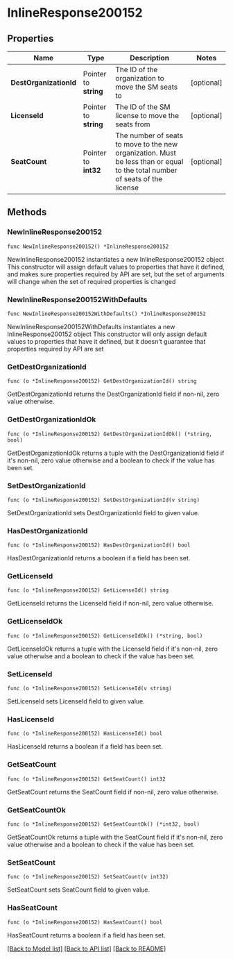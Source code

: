 # InlineResponse200152

## Properties

Name | Type | Description | Notes
------------ | ------------- | ------------- | -------------
**DestOrganizationId** | Pointer to **string** | The ID of the organization to move the SM seats to | [optional] 
**LicenseId** | Pointer to **string** | The ID of the SM license to move the seats from | [optional] 
**SeatCount** | Pointer to **int32** | The number of seats to move to the new organization. Must be less than or equal to the total number of seats of the license | [optional] 

## Methods

### NewInlineResponse200152

`func NewInlineResponse200152() *InlineResponse200152`

NewInlineResponse200152 instantiates a new InlineResponse200152 object
This constructor will assign default values to properties that have it defined,
and makes sure properties required by API are set, but the set of arguments
will change when the set of required properties is changed

### NewInlineResponse200152WithDefaults

`func NewInlineResponse200152WithDefaults() *InlineResponse200152`

NewInlineResponse200152WithDefaults instantiates a new InlineResponse200152 object
This constructor will only assign default values to properties that have it defined,
but it doesn't guarantee that properties required by API are set

### GetDestOrganizationId

`func (o *InlineResponse200152) GetDestOrganizationId() string`

GetDestOrganizationId returns the DestOrganizationId field if non-nil, zero value otherwise.

### GetDestOrganizationIdOk

`func (o *InlineResponse200152) GetDestOrganizationIdOk() (*string, bool)`

GetDestOrganizationIdOk returns a tuple with the DestOrganizationId field if it's non-nil, zero value otherwise
and a boolean to check if the value has been set.

### SetDestOrganizationId

`func (o *InlineResponse200152) SetDestOrganizationId(v string)`

SetDestOrganizationId sets DestOrganizationId field to given value.

### HasDestOrganizationId

`func (o *InlineResponse200152) HasDestOrganizationId() bool`

HasDestOrganizationId returns a boolean if a field has been set.

### GetLicenseId

`func (o *InlineResponse200152) GetLicenseId() string`

GetLicenseId returns the LicenseId field if non-nil, zero value otherwise.

### GetLicenseIdOk

`func (o *InlineResponse200152) GetLicenseIdOk() (*string, bool)`

GetLicenseIdOk returns a tuple with the LicenseId field if it's non-nil, zero value otherwise
and a boolean to check if the value has been set.

### SetLicenseId

`func (o *InlineResponse200152) SetLicenseId(v string)`

SetLicenseId sets LicenseId field to given value.

### HasLicenseId

`func (o *InlineResponse200152) HasLicenseId() bool`

HasLicenseId returns a boolean if a field has been set.

### GetSeatCount

`func (o *InlineResponse200152) GetSeatCount() int32`

GetSeatCount returns the SeatCount field if non-nil, zero value otherwise.

### GetSeatCountOk

`func (o *InlineResponse200152) GetSeatCountOk() (*int32, bool)`

GetSeatCountOk returns a tuple with the SeatCount field if it's non-nil, zero value otherwise
and a boolean to check if the value has been set.

### SetSeatCount

`func (o *InlineResponse200152) SetSeatCount(v int32)`

SetSeatCount sets SeatCount field to given value.

### HasSeatCount

`func (o *InlineResponse200152) HasSeatCount() bool`

HasSeatCount returns a boolean if a field has been set.


[[Back to Model list]](../README.md#documentation-for-models) [[Back to API list]](../README.md#documentation-for-api-endpoints) [[Back to README]](../README.md)


